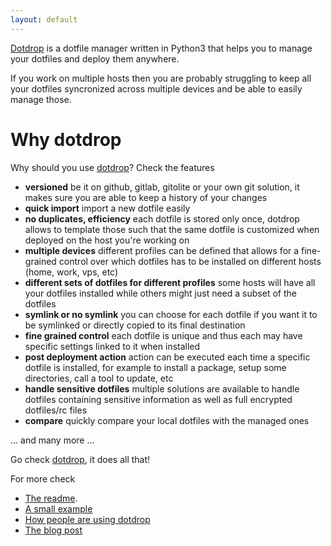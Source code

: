 ```yaml
---
layout: default
---
```


[Dotdrop](https://github.com/deadc0de6/dotdrop) is a dotfile manager written in Python3
that helps you to manage your dotfiles and deploy them anywhere.

If you work on multiple hosts then you are probably struggling to keep all your
dotfiles syncronized across multiple devices and be able to easily manage those.

# Why dotdrop

Why should you use [dotdrop](https://github.com/deadc0de6/dotdrop)?
Check the features

* **versioned**
  be it on github, gitlab, gitolite or your own git solution, it makes
  sure you are able to keep a history of your changes
* **quick import**
  import a new dotfile easily
* **no duplicates, efficiency**
  each dotfile is stored only once, dotdrop allows to template those
  such that the same dotfile is customized when deployed on the host you're working on
* **multiple devices**
  different profiles can be defined that allows for a fine-grained control over which
  dotfiles has to be installed on different hosts (home, work, vps, etc)
* **different sets of dotfiles for different profiles**
  some hosts will have all your dotfiles installed while others might just
  need a subset of the dotfiles
* **symlink or no symlink**
  you can choose for each dotfile if you want it to be symlinked or
  directly copied to its final destination
* **fine grained control**
  each dotfile is unique and thus each may have specific settings
  linked to it when installed
* **post deployment action**
  action can be executed each time a specific dotfile is installed, for
  example to install a package, setup some directories, call a tool to update, etc
* **handle sensitive dotfiles**
  multiple solutions are available to handle dotfiles containing sensitive information
  as well as full encrypted dotfiles/rc files
* **compare**
  quickly compare your local dotfiles with the managed ones

… and many more …

Go check [dotdrop](https://github.com/deadc0de6/dotdrop), it does all that!

For more check

* [The readme](https://github.com/deadc0de6/dotdrop/blob/master/README.md).
* [A small example](https://github.com/deadc0de6/dotdrop#example)
* [How people are using dotdrop](https://github.com/deadc0de6/dotdrop#people-using-dotdrop)
* [The blog post](https://deadc0de.re/articles/dotfiles.html)

